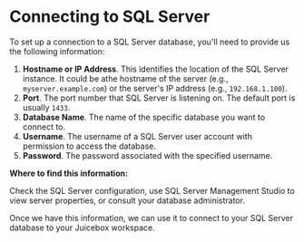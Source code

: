 # Connecting to SQL Server

To set up a connection to a SQL Server database, you'll need to provide us the following information:

1. **Hostname or IP Address**. This identifies the location of the SQL Server instance. It could be athe hostname of the server (e.g., `myserver.example.com`) or the server's IP address (e.g., `192.168.1.100`).
2. **Port**. The port number that SQL Server is listening on. The default port is usually `1433`.
3. **Database Name**. The name of the specific database you want to connect to.
4. **Username**. The username of a SQL Server user account with permission to access the database.
5. **Password**. The password associated with the specified username.

**Where to find this information:**

Check the SQL Server configuration, use SQL Server Management Studio to view server properties, or consult your database administrator.

Once we have this information, we can use it to connect to your SQL Server database to your Juicebox workspace.
